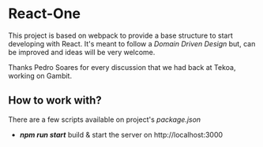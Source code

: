 # React-One
This project is based on webpack to provide a base structure to start developing with React. It's meant to follow a _Domain Driven Design_ but, can be improved and ideas will be very welcome. 

Thanks Pedro Soares for every discussion that we had back at Tekoa, working on Gambit.

## How to work with?

There are a few scripts available on project's _package.json_

- _**npm run start**_ 
build & start the server on http://localhost:3000
